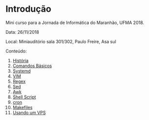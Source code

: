# Introdução

Mini curso para a Jornada de Informática do Maranhão, UFMA 2018.

Data: 26/11/2018

Local: Miniauditório sala 301/302, Paulo Freire, Asa sul

Conteúdo:

1. [História](00-historia/index.md)
2. [Comandos Básicos](01-basics/)
3. [Systemd](02-systemd-extra.md)
4. [VIM](03-vim.md)
5. [Regex](04-regex.md)
6. [Sed](index.md)
7. [Awk](index.md)
8. [Shell Script](07-shell-script.md)
9. [cron](index.md)
10. [Makefiles](09-gnu-make.md)
11. [Usando um VPS](index.md)

